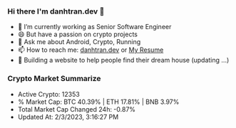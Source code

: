 ### Hi there I'm danhtran.dev 👋

- 🔭 I’m currently working as Senior Software Engineer
- 😄 But have a passion on crypto projects
- 💬 Ask me about Android, Crypto, Running 
- 📫 How to reach me: <a href="https://danhtran.dev" target="_blank">danhtran.dev</a> or <a href="Dan-Resume.pdf" target="_blank">My Resume</a>
- 🌱 Building a website to help people find their dream house (updating ...)

### Crypto Market Summarize
- Active Crypto: 12353
- % Market Cap: BTC 40.39% | ETH 17.81% | BNB 3.97%
- Total Market Cap Changed 24h: -0.87%
- Updated At: 2/3/2023, 3:16:27 PM
